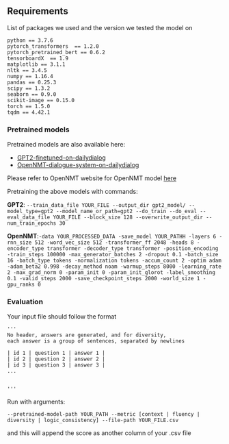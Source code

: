 
## Requirements
List of packages we used and the version we tested the model on 

```
python == 3.7.6
pytorch_transformers  == 1.2.0
pytorch_pretrained_bert == 0.6.2
tensorboardX  == 1.9
matplotlib == 3.1.1
nltk == 3.4.5
numpy == 1.16.4
pandas == 0.25.3
scipy == 1.3.2
seaborn == 0.9.0
scikit-image == 0.15.0
torch == 1.5.0
tqdm == 4.42.1
```

### Pretrained models
Pretrained models are also available here:  
- [GPT2-finetuned-on-dailydialog]()
- [OpenNMT-dialogue-system-on-dailydialog]()

Please refer to OpenNMT website for OpenNMT model [here](https://opennmt.net/)

Pretraining the above models with commands:

**GPT2**: `--train_data_file
YOUR_FILE
--output_dir
gpt2_model/
--model_type=gpt2
--model_name_or_path=gpt2
--do_train
--do_eval
--eval_data_file
YOUR_FILE
--block_size
128
--overwrite_output_dir
--num_train_epochs
30`

**OpenNMT**:`-data
YOUR_PROCESSED_DATA
-save_model
YOUR_PATHH
-layers
6
-rnn_size
512
-word_vec_size
512
-transformer_ff
2048
-heads
8
-encoder_type
transformer
-decoder_type
transformer
-position_encoding
-train_steps
100000
-max_generator_batches
2
-dropout
0.1
-batch_size
16
-batch_type
tokens
-normalization
tokens
-accum_count
2
-optim
adam
-adam_beta2
0.998
-decay_method
noam
-warmup_steps
8000
-learning_rate
2
-max_grad_norm
0
-param_init
0
-param_init_glorot
-label_smoothing
0.1
-valid_steps
2000
-save_checkpoint_steps
2000
-world_size
1
-gpu_ranks
0`


### Evaluation

Your input file should follow the format

    '''
    No header, answers are generated, and for diversity, 
    each answer is a group of sentences, separated by newlines

    | id 1 | question 1 | answer 1 | 
    | id 2 | question 2 | answer 2 |
    | id 3 | question 3 | answer 3 |
    ...


    '''

Run with arguments:

`--pretrained-model-path YOUR_PATH --metric [context | fluency | diversity | logic_consistency] --file-path YOUR_FILE.csv`


and this will append the score as another column of your .csv file
